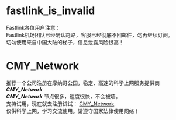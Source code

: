 # fastlink_is_invalid

Fastlink各位用户注意：\
Fastlink机场团队已经确认跑路，客服已经彻底不回邮件，勿再继续订阅。\
切勿使用来自中国大陆的梯子，信息泄露风险很高！

# CMY_Network
推荐一个公司注册在摩纳哥公国，稳定、高速的科学上网服务提供商 ___CMY_Network___\
___CMY_Network___ 节点很多，速度很快，不会被墙。\
支持试用，现在就去注册试试： [CMY_Network](https://www.gotomony.com/register?aff=OTRA4M).\
仅供科学上网，学习交流使用。请遵守国家法律使用网络！
